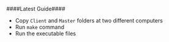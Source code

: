 ####Latest Guide####
* Copy `Client` and `Master` folders at two different computers
* Run `make` command
* Run the executable files
